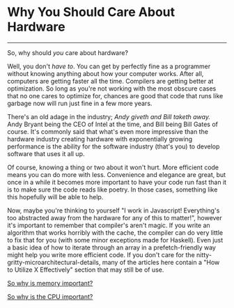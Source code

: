 # Why You Should Care About Hardware

---

So, why should *you* care about hardware?

Well, you don't *have to*. You can get by perfectly fine as a programmer without knowing anything about how your computer works. After all, computers are getting faster all the time. Compilers are getting better at optimization. So long as you're not working with the most obscure cases that no one cares to optimize for, chances are good that code that runs like garbage now will run just fine in a few more years.

There's an old adage in the industry; *Andy giveth and Bill taketh away.* Andy Bryant being the CEO of Intel at the time, and Bill being Bill Gates of course. It's commonly said that what's even more impressive than the hardware industry creating hardware with exponentially growing performance is the ability for the software industry (that's you) to develop software that uses it all up.

Of course, knowing a thing or two about it won't hurt. More efficient code means you can do more with less. Convenience and elegance are great, but once in a while it becomes more important to have your code run fast than it is to make sure the code reads like poetry. In those cases, something like this hopefully will be able to help.

Now, maybe you're thinking to yourself "I work in Javascript! Everything's too abstracted away from the hardware for any of this to matter!", however it's important to remember that compiler's aren't magic. If you write an algorithm that works horribly with the cache, the compiler can do very little to fix that for you (with some minor exceptions made for Haskell). Even just a basic idea of how to iterate through an array in a prefetch-friendly way might help you write more efficient code. If you don't care for the nitty-gritty-microarchitectural-details, many of the articles here contain a "How to Utilize X Effectively" section that may still be of use.


[So why is memory important?](../Memory/whyyoushouldcareaboutmemory.md)

[So why is the CPU important?]()
